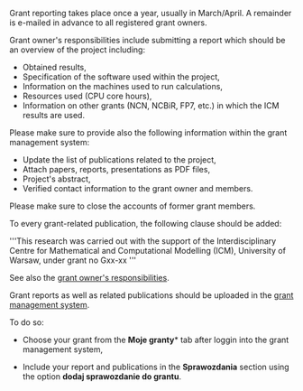 
Grant reporting takes place once a year, usually in March/April. 
A remainder is e-mailed in advance to all registered grant owners.

Grant owner's responsibilities include submitting a report which
should be an overview of the project including:

- Obtained results,
- Specification of the software used within the project,
- Information on the machines used to run calculations,
- Resources used (CPU core hours),
- Information on other grants (NCN, NCBiR, FP7, etc.) in which the ICM results are used.

Please make sure to provide also the following information within the
grant management system:

- Update the list of publications related to the project,
- Attach papers, reports, presentations as PDF files,
- Project's abstract,
- Verified contact information to the grant owner and members.

Please make sure to close the accounts of former grant members.

To every grant-related publication, the following clause should be added:

  '''This research was carried out with the support of the
Interdisciplinary Centre for Mathematical and Computational Modelling
(ICM), University of Warsaw, under grant no Gxx-xx '''

See also the [grant owner's
responsibilities](./en_kierownik_oraz_nowi_wspolwykonawcy_grantu.md).

Grant reports as well as related publications should be uploaded in
the [grant management system](http://granty.icm.edu.pl).

To do so:

- Choose your grant from the **Moje granty*** tab after loggin into
    the grant management system,

- Include your report and publications in the **Sprawozdania**
    section using the option **dodaj sprawozdanie do grantu**.
